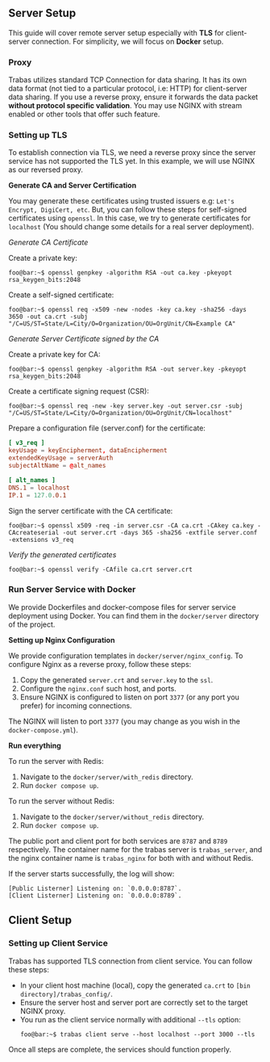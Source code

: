 ## Server Setup
This guide will cover remote server setup especially with **TLS** for client-server connection. For simplicity, we will focus on **Docker** setup.

### Proxy
Trabas utilizes standard TCP Connection for data sharing. It has its own data format (not tied to a particular protocol, i.e: HTTP) for client-server data sharing. If you use a reverse proxy, ensure it forwards the data packet **without protocol specific validation**. You may use NGINX with stream enabled or other tools that offer such feature.

### Setting up TLS

To establish connection via TLS, we need a reverse proxy since the server service has not supported the TLS yet. In this example, we will use NGINX as our reversed proxy.

**Generate CA and Server Certification**

You may generate these certificates using trusted issuers e.g: `Let's Encrypt, DigiCert, etc`. But, you can follow these steps for self-signed certificates using `openssl`. In this case, we try to generate certificates for `localhost` (You should change some details for a real server deployment).

_Generate CA Certificate_

Create a private key:
```console
foo@bar:~$ openssl genpkey -algorithm RSA -out ca.key -pkeyopt rsa_keygen_bits:2048
```
Create a self-signed certificate:
```console
foo@bar:~$ openssl req -x509 -new -nodes -key ca.key -sha256 -days 3650 -out ca.crt -subj "/C=US/ST=State/L=City/O=Organization/OU=OrgUnit/CN=Example CA"
```

_Generate Server Certificate signed by the CA_

Create a private key for CA:
```console
foo@bar:~$ openssl genpkey -algorithm RSA -out server.key -pkeyopt rsa_keygen_bits:2048
```
Create a certificate signing request (CSR):
```console
foo@bar:~$ openssl req -new -key server.key -out server.csr -subj "/C=US/ST=State/L=City/O=Organization/OU=OrgUnit/CN=localhost"
```
Prepare a configuration file (server.conf) for the certificate:
```conf
[ v3_req ]
keyUsage = keyEncipherment, dataEncipherment
extendedKeyUsage = serverAuth
subjectAltName = @alt_names

[ alt_names ]
DNS.1 = localhost
IP.1 = 127.0.0.1
```
Sign the server certificate with the CA certificate:
```console
foo@bar:~$ openssl x509 -req -in server.csr -CA ca.crt -CAkey ca.key -CAcreateserial -out server.crt -days 365 -sha256 -extfile server.conf -extensions v3_req
```

_Verify the generated certificates_
```console
foo@bar:~$ openssl verify -CAfile ca.crt server.crt
```

### Run Server Service with Docker

We provide Dockerfiles and docker-compose files for server service deployment using Docker. You can find them in the `docker/server` directory of the project.

**Setting up Nginx Configuration**

We provide configuration templates in `docker/server/nginx_config`.
To configure Nginx as a reverse proxy, follow these steps:

1.  Copy the generated `server.crt` and `server.key` to the `ssl`.
2.  Configure the `nginx.conf` such host, and ports.
3.  Ensure NGINX is configured to listen on port `3377` (or any port you prefer) for incoming connections.

The NGINX will listen to port `3377` (you may change as you wish in the `docker-compose.yml`).

**Run everything**

To run the server with Redis:

1.  Navigate to the `docker/server/with_redis` directory.
2.  Run `docker compose up`.

To run the server without Redis:

1.  Navigate to the `docker/server/without_redis` directory.
2.  Run `docker compose up`.

The public port and client port for both services are `8787` and `8789` respectively. The container name for the trabas server is `trabas_server`, and the nginx container name is `trabas_nginx` for both with and without Redis.

If the server starts successfully, the log will show:

```console
[Public Listerner] Listening on: `0.0.0.0:8787`.
[Client Listerner] Listening on: `0.0.0.0:8789`.
```

## Client Setup
### Setting up Client Service

Trabas has supported TLS connection from client service. You can follow these steps:
- In your client host machine (local), copy the generated `ca.crt` to `[bin directory]/trabas_config/`.
- Ensure the server host and server port are correctly set to the target NGINX proxy.
- You run as the client service normally with additional `--tls` option:
    ```console
    foo@bar:~$ trabas client serve --host localhost --port 3000 --tls
    ```

Once all steps are complete, the services should function properly.
